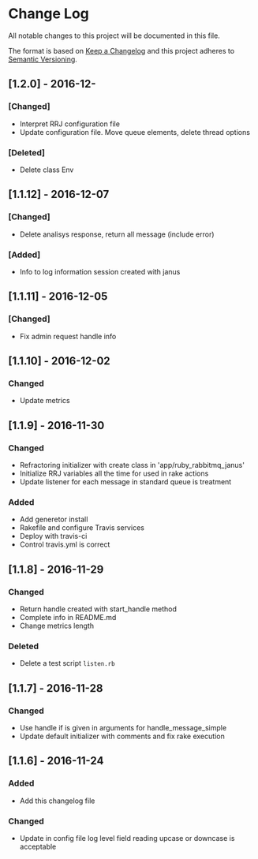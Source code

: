 # Change Log

All notable changes to this project will be documented in this file.

The format is based on [Keep a Changelog](http://keepachangelog.com/)
and this project adheres to [Semantic Versioning](http://semver.org/).

## [1.2.0] - 2016-12-
### [Changed]
- Interpret RRJ configuration file
- Update configuration file. Move queue elements, delete thread options
### [Deleted]
- Delete class Env

## [1.1.12] - 2016-12-07
### [Changed]
- Delete analisys response, return all message (include error)
### [Added]
- Info to log information session created with janus

## [1.1.11] - 2016-12-05
### [Changed]
- Fix admin request handle info

## [1.1.10] - 2016-12-02
### Changed
- Update metrics

## [1.1.9] - 2016-11-30
### Changed
- Refractoring initializer with create class in 'app/ruby_rabbitmq_janus'
- Initialize RRJ variables all the time for used in rake actions
- Update listener for each message in standard queue is treatment
### Added
- Add generetor install
- Rakefile and configure Travis services
- Deploy with travis-ci
- Control travis.yml is correct

## [1.1.8] - 2016-11-29
### Changed
- Return handle created with start_handle method
- Complete info in README.md
- Change metrics length
### Deleted
- Delete a test script `listen.rb`

## [1.1.7] - 2016-11-28
### Changed
- Use handle if is given in arguments for handle_message_simple
- Update default initializer with comments and fix rake execution

## [1.1.6] - 2016-11-24
### Added
- Add this changelog file

### Changed
- Update in config file log level field reading upcase or downcase is acceptable
